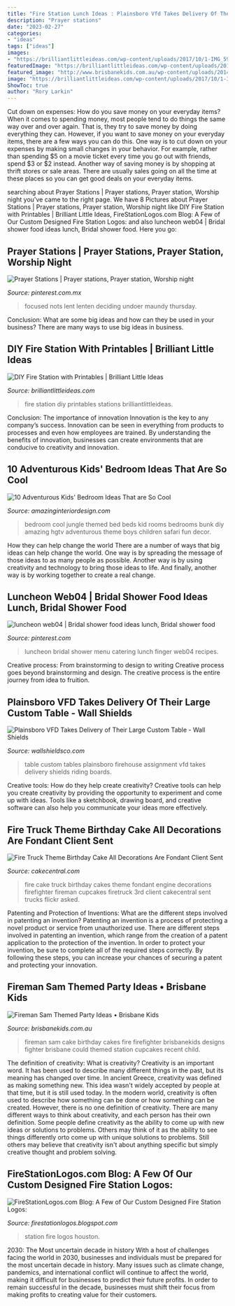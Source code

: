 ```yaml
---
title: "Fire Station Lunch Ideas : Plainsboro Vfd Takes Delivery Of Their Large Custom Table"
description: "Prayer stations"
date: "2023-02-27"
categories:
- "ideas"
tags: ["ideas"]
images:
- "https://brilliantlittleideas.com/wp-content/uploads/2017/10/1-IMG_5969.jpg"
featuredImage: "https://brilliantlittleideas.com/wp-content/uploads/2017/10/1-IMG_5969.jpg"
featured_image: "http://www.brisbanekids.com.au/wp-content/uploads/2014/05/f53effb8a3d399ae56606ee2a13ee892.jpg"
image: "https://brilliantlittleideas.com/wp-content/uploads/2017/10/1-IMG_5969.jpg"
ShowToc: true
author: "Rory Larkin"
---
```



Cut down on expenses: How do you save money on your everyday items?
When it comes to spending money, most people tend to do things the same way over and over again. That is, they try to save money by doing everything they can. However, if you want to save money on your everyday items, there are a few ways you can do this. One way is to cut down on your expenses by making small changes in your behavior. For example, rather than spending $5 on a movie ticket every time you go out with friends, spend $3 or $2 instead. Another way of saving money is by shopping at thrift stores or sale areas. There are usually sales going on all the time at these places so you can get good deals on your everyday items.

	

		
searching about Prayer Stations | Prayer stations, Prayer station, Worship night you've came to the right page. We have 8 Pictures about Prayer Stations | Prayer stations, Prayer station, Worship night like DIY Fire Station with Printables | Brilliant Little Ideas, FireStationLogos.com Blog: A Few of Our Custom Designed Fire Station Logos: and also luncheon web04 | Bridal shower food ideas lunch, Bridal shower food. Here you go:
		
    
## Prayer Stations | Prayer Stations, Prayer Station, Worship Night

<img loading=lazy src="https://i.pinimg.com/originals/a3/aa/2c/a3aa2c99fe40fd9af5fa65fbad5702f8.jpg" onerror="this.onerror=null;this.src='https://tse2.mm.bing.net/th?id=OIP.XEFsGSIni4cFw8XjSwYFtgHaJ4&amp;pid=15.1';" alt="Prayer Stations | Prayer stations, Prayer station, Worship night">

_Source: pinterest.com.mx_

>focused nots lent lenten deciding undoer maundy thursday. 

	

Conclusion: What are some big ideas and how can they be used in your business?
There are many ways to use big ideas in business.

    
## DIY Fire Station With Printables | Brilliant Little Ideas

<img loading=lazy src="https://brilliantlittleideas.com/wp-content/uploads/2017/10/1-IMG_5969.jpg" onerror="this.onerror=null;this.src='https://tse3.mm.bing.net/th?id=OIP.zuNr-xk6ARgqg4fjPgdEYwHaLG&amp;pid=15.1';" alt="DIY Fire Station with Printables | Brilliant Little Ideas">

_Source: brilliantlittleideas.com_

>fire station diy printables stations brilliantlittleideas. 

	

Conclusion: The importance of innovation
Innovation is the key to any company’s success. Innovation can be seen in everything from products to processes and even how employees are trained. By understanding the benefits of innovation, businesses can create environments that are conducive to creativity and innovation.

    
## 10 Adventurous Kids&#039; Bedroom Ideas That Are So Cool

<img loading=lazy src="http://www.amazinginteriordesign.com/wp-content/uploads/2015/02/3.jpeg" onerror="this.onerror=null;this.src='https://tse1.mm.bing.net/th?id=OIP.wDGa8bO6T2zgC65dTL11WgHaJ3&amp;pid=15.1';" alt="10 Adventurous Kids&#039; Bedroom Ideas That are So Cool">

_Source: amazinginteriordesign.com_

>bedroom cool jungle themed bed beds kid rooms bedrooms bunk diy amazing hgtv adventurous theme boys children safari fun decor. 

	

How they can help change the world
There are a number of ways that big ideas can help change the world. One way is by spreading the message of those ideas to as many people as possible. Another way is by using creativity and technology to bring those ideas to life. And finally, another way is by working together to create a real change.

    
## Luncheon Web04 | Bridal Shower Food Ideas Lunch, Bridal Shower Food

<img loading=lazy src="https://i.pinimg.com/736x/8a/2a/65/8a2a654f6dfd4875ddce3943b3b1eb67.jpg" onerror="this.onerror=null;this.src='https://tse3.mm.bing.net/th?id=OIP.olgO5p7JUIi7QxpyWQ3vXwHaLH&amp;pid=15.1';" alt="luncheon web04 | Bridal shower food ideas lunch, Bridal shower food">

_Source: pinterest.com_

>luncheon bridal shower menu catering lunch finger web04 recipes. 

	

Creative process: From brainstorming to design to writing
Creative process goes beyond brainstorming and design. The creative process is the entire journey from idea to fruition.

    
## Plainsboro VFD Takes Delivery Of Their Large Custom Table - Wall Shields

<img loading=lazy src="https://www.wallshieldsco.com/wp-content/uploads/2017/07/Plainsboro_Table1.jpg" onerror="this.onerror=null;this.src='https://tse4.mm.bing.net/th?id=OIP.g8gkRgjJ72lHrjPwTuBWtQHaFj&amp;pid=15.1';" alt="Plainsboro VFD Takes Delivery of Their Large Custom Table - Wall Shields">

_Source: wallshieldsco.com_

>table custom tables plainsboro firehouse assignment vfd takes delivery shields riding boards. 

	

Creative tools: How do they help create creativity?
Creative tools can help you create creativity by providing the opportunity to experiment and come up with ideas. Tools like a sketchbook, drawing board, and creative software can also help you communicate your ideas more effectively.

    
## Fire Truck Theme Birthday Cake All Decorations Are Fondant Client Sent

<img loading=lazy src="https://cdn001.cakecentral.com/gallery/2015/03/900_32615SO5m_fire-truck-theme-birthday-cake-all-decorations-are-fondant-client-sent-me-a-picture-from-cake-fiction-and-asked-me-to-make-a-similar.jpg" onerror="this.onerror=null;this.src='https://tse4.mm.bing.net/th?id=OIP.FmUPI3TUGbJ987QnvixuAAHaLE&amp;pid=15.1';" alt="Fire Truck Theme Birthday Cake All Decorations Are Fondant Client Sent">

_Source: cakecentral.com_

>fire cake truck birthday cakes theme fondant engine decorations firefighter fireman cupcakes firetruck 3rd client cakecentral sent trucks flickr asked. 

	

Patenting and Protection of Inventions: What are the different steps involved in patenting an invention?
Patenting an invention is a process of protecting a novel product or service from unauthorized use. There are different steps involved in patenting an invention, which range from the creation of a patent application to the protection of the invention. In order to protect your invention, be sure to complete all of the required steps correctly. By following these steps, you can increase your chances of securing a patent and protecting your innovation.

    
## Fireman Sam Themed Party Ideas • Brisbane Kids

<img loading=lazy src="http://www.brisbanekids.com.au/wp-content/uploads/2014/05/f53effb8a3d399ae56606ee2a13ee892.jpg" onerror="this.onerror=null;this.src='https://tse4.mm.bing.net/th?id=OIP.qIum4RwDbeY1r8x4Bw1JggHaLH&amp;pid=15.1';" alt="Fireman Sam Themed Party Ideas • Brisbane Kids">

_Source: brisbanekids.com.au_

>fireman sam cake birthday cakes fire firefighter brisbanekids designs fighter brisbane could themed station cupcakes recent child. 

	

The definition of creativity: What is creativity?
Creativity is an important word. It has been used to describe many different things in the past, but its meaning has changed over time. In ancient Greece, creativity was defined as making something new. This idea wasn't widely accepted by people at that time, but it is still used today. In the modern world, creativity is often used to describe how something can be done or how something can be created. However, there is no one definition of creativity. There are many different ways to think about creativity, and each person has their own definition. Some people define creativity as the ability to come up with new ideas or solutions to problems. Others may think of it as the ability to see things differently orto come up with unique solutions to problems. Still others may believe that creativity isn't about anything specific but simply creative thought and problem solving.

    
## FireStationLogos.com Blog: A Few Of Our Custom Designed Fire Station Logos:

<img loading=lazy src="https://3.bp.blogspot.com/_Gq2C3BztG-E/SZmhWU7Sm5I/AAAAAAAAAB0/ZAx8eVPi7Bs/s400/Houston+Station+46+-+Back.JPG" onerror="this.onerror=null;this.src='https://tse1.mm.bing.net/th?id=OIP.3WOPj1e_NN57xQzrUW5j2AHaJ4&amp;pid=15.1';" alt="FireStationLogos.com Blog: A Few of Our Custom Designed Fire Station Logos:">

_Source: firestationlogos.blogspot.com_

>station fire logos houston. 

	

2030: The Most uncertain decade in history
With a host of challenges facing the world in 2030, businesses and individuals must be prepared for the most uncertain decade in history. Many issues such as climate change, pandemics, and international conflict will continue to affect the world, making it difficult for businesses to predict their future profits. In order to remain successful in the decade, businesses must shift their focus from making profits to creating value for their customers.

